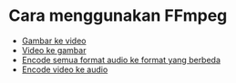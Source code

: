 # Cara menggunakan FFmpeg

- [Gambar ke video](ImageToVideo.txt)
- [Video ke gambar](VideoToImage.txt)
- [Encode semua format audio ke format yang berbeda](CaraConvert(Encode)Hampirsemuaaudiokeformatyangberbeda.txt)
- [Encode video ke audio](caraencodevideokeaudio.txt)

